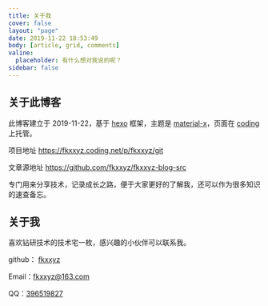 ```yaml
---
title: 关于我
cover: false
layout: "page"
date: 2019-11-22 18:53:49
body: [article, grid, comments]
valine:
  placeholder: 有什么想对我说的呢？
sidebar: false
---
```




## 关于此博客

此博客建立于 2019-11-22，基于 [hexo](https://hexo.io/) 框架，主题是 [material-x](https://xaoxuu.com/wiki/material-x/)，页面在 [coding](https://coding.net/) 上托管。

项目地址 https://fkxxyz.coding.net/p/fkxxyz/git

文章源地址 https://github.com/fkxxyz/fkxxyz-blog-src

专门用来分享技术，记录成长之路，便于大家更好的了解我，还可以作为很多知识的速查备忘。

## 关于我

喜欢钻研技术的技术宅一枚，感兴趣的小伙伴可以联系我。

github： [fkxxyz](https://github.com/fkxxyz)

Email：[fkxxyz@163.com](mailto:fkxxyz@163.com)

QQ：[396519827](tencent://message/?Menu=yes&uin=396519827&Site=&Service=201&sigT=ea6900e4512ad8b58da878037641291ed697bb55cec2278659d82fe191f63a4d7af5f0fcc717dd16c6679bc9244eafee&sigU=ec4e4c7844eb99e785d57bef70ca04391b3dcd69ad73da94e5a2c1b4943c71e8a23b2b48a797df4b)

